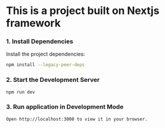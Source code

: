 # This is a project built on Nextjs framework

### 1. Install Dependencies

Install the project dependencies:

```bash
npm install --legacy-peer-deps
```

### 2. Start the Development Server

```bash
npm run dev
```

### 3. Run application in Development Mode
```
Open http://localhost:3000 to view it in your browser.
```

